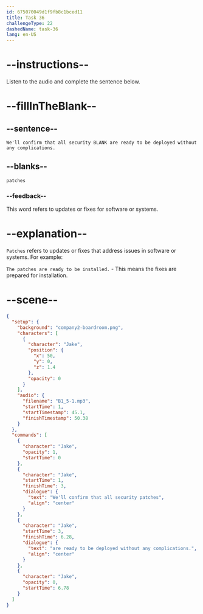 ```yaml
---
id: 675070049d1f9fb8c1bced11
title: Task 36
challengeType: 22
dashedName: task-36
lang: en-US
---
```

<!-- (Audio) We'll confirm that all security patches are ready to be deployed without any complications. -->

# --instructions--

Listen to the audio and complete the sentence below.

# --fillInTheBlank--

## --sentence--

`We'll confirm that all security BLANK are ready to be deployed without any complications.`

## --blanks--

`patches`

### --feedback--

This word refers to updates or fixes for software or systems.

# --explanation--

`Patches` refers to updates or fixes that address issues in software or systems. For example:

`The patches are ready to be installed.` - This means the fixes are prepared for installation.

# --scene--

```json
{
  "setup": {
    "background": "company2-boardroom.png",
    "characters": [
      {
        "character": "Jake",
        "position": {
          "x": 50,
          "y": 0,
          "z": 1.4
        },
        "opacity": 0
      }
    ],
    "audio": {
      "filename": "B1_5-1.mp3",
      "startTime": 1,
      "startTimestamp": 45.1,
      "finishTimestamp": 50.38
    }
  },
  "commands": [
    {
      "character": "Jake",
      "opacity": 1,
      "startTime": 0
    },
    {
      "character": "Jake",
      "startTime": 1,
      "finishTime": 3,
      "dialogue": {
        "text": "We'll confirm that all security patches",
        "align": "center"
      }
    },
    {
      "character": "Jake",
      "startTime": 3,
      "finishTime": 6.28,
      "dialogue": {
        "text": "are ready to be deployed without any complications.",
        "align": "center"
      }
    },
    {
      "character": "Jake",
      "opacity": 0,
      "startTime": 6.78
    }
  ]
}
```

